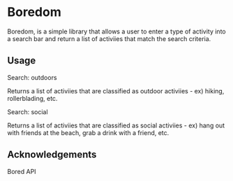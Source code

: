 # Boredom

Boredom, is a simple library that allows a user to enter a type of activity into a search bar and return a list of activiies that match the search criteria.

## Usage

Search: outdoors

Returns a list of activiies that are classified as outdoor activiies -
ex) hiking, rollerblading, etc.

Search: social

Returns a list of activiies that are classified as social activiies - 
ex) hang out with friends at the beach, grab a drink with a friend, etc.

## Acknowledgements

Bored API